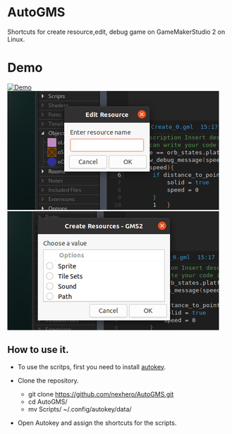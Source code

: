 # AutoGMS
Shortcuts for create resource,edit, debug game on GameMakerStudio 2 on Linux.

# Demo
[![Demo](https://github.com/nexhero/AutoGMS/raw/master/assets/autogms.gif "Demo")](https://github.com/nexhero/AutoGMS/raw/master/assets/autogms.gif "Demo")
[![Edit Resource Demo](https://raw.githubusercontent.com/nexhero/AutoGMS/master/assets/edit_resource.png "Edit Resource Demo")](https://raw.githubusercontent.com/nexhero/AutoGMS/master/assets/edit_resource.png "Edit Resource Demo")
[![Create Resource Demo](https://raw.githubusercontent.com/nexhero/AutoGMS/master/assets/create_resource.png "Create Resource Demo")](https://raw.githubusercontent.com/nexhero/AutoGMS/master/assets/create_resource.png "Create Resource Demo")
## How to use it.
- To use the scritps, first you need to install [autokey](https://github.com/autokey/autokey "autokey").
- Clone the repository.
	- git clone https://github.com/nexhero/AutoGMS.git
	- cd AutoGMS/
	- mv Scripts/ ~/.config/autokey/data/

- Open Autokey and assign the shortcuts for the scripts.
